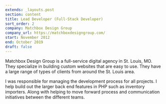 ```yaml
---
extends: _layouts.post
section: content
title: Lead Developer (Full-Stack Developer)
sort_order: 2
company: Matchbox Design Group
company_url: https://matchboxdesigngroup.com/
start: November 2012
end: October 2019
draft: false
---
```

Matchbox Design Group is a full-service digital agency in St. Louis, MO. They specialize in building custom websites that are easy to use. They have a large range of types of clients from around the St. Louis area.

I was responsible for managing the development process for all projects. I help build out the larger back end features in PHP such as inventory importers. Along with helping to move forward process and communication initiatives between the different teams.

